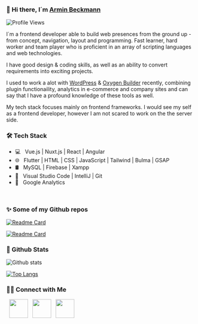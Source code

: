 ### 👋 Hi there, I´m [Armin Beckmann](https://www.linkedin.com/in/armin-beckmann/)

<img src="https://komarev.com/ghpvc/?username=BeckmannArmin" alt="Profile Views" />

I´m a frontend developer able to build web presences from the ground up - from concept, navigation, layout and programming. Fast learner, hard worker and team player who is proficient in an array of scripting languages and web technologies.

I have good design & coding skills, as well as an ability to convert requirements into exciting projects.

I used to work a alot with [WordPress](https://wordpress.com/de/) & [Oxygen Builder](https://oxygenbuilder.com/) recently, combining plugin functionaility, analytics in e-commerce and company sites and can say that I have a profound knowledge of these tools as well.

My tech stack focuses mainly on frontend frameworks. I would see my self as a frontend developer, however I am not scared to work on the the server side.


<h3>🛠 Tech Stack </h3>

- 💻 &nbsp; Vue.js | Nuxt.js | React | Angular 
- 🌐 &nbsp; Flutter | HTML | CSS | JavaScript | Tailwind | Bulma | GSAP
- 🛢 &nbsp; MySQL | Firebase | Xampp
- 🔧 &nbsp; Visual Studio Code | IntelliJ | Git
- 🔎 &nbsp; Google Analytics

<br>

<h3> ✨ Some of my Github repos </h3>

[![Readme Card](https://github-readme-stats.vercel.app/api/pin/?username=BeckmannArmin&repo=Whitebird)](https://github.com/BeckmannArmin/Whitebird)

[![Readme Card](https://github-readme-stats.vercel.app/api/pin/?username=BeckmannArmin&repo=conForm)](https://github.com/BeckmannArmin/conForm)


<h3> 🔎 Github Stats </h3>

![Github stats](https://github-readme-stats.vercel.app/api?username=BeckmannArmin&show_icons=true&layout=compact)

[![Top Langs](https://github-readme-stats.vercel.app/api/top-langs/?username=BeckmannArmin&layout=compact)](https://github.com/BeckmannArmin)

<h3> 🤝🏻 Connect with Me </h3>

<p align="start">
 &nbsp; <a href="https://arminbeckmann.de/" target="_blank" rel="noopener noreferrer"><img src="https://img.icons8.com/plasticine/100/000000/globe.png" width="50" /></a>
&nbsp; <a href="https://www.linkedin.com/in/armin-beckmann/" target="_blank" rel="noopener noreferrer"><img src="https://img.icons8.com/plasticine/100/000000/linkedin.png" width="50" /></a>
&nbsp; <a href="mailto:hello@arminbeckmann.de" target="_blank" rel="noopener noreferrer"><img src="https://img.icons8.com/plasticine/100/000000/gmail.png"  width="50" /></a>
</p>

<!--
**BeckmannArmin/BeckmannArmin** is a ✨ _special_ ✨ repository because its `README.md` (this file) appears on your GitHub profile.

Here are some ideas to get you started:

- 🔭 I’m currently working on ...
- 🌱 I’m currently learning ...
- 👯 I’m looking to collaborate on ...
- 🤔 I’m looking for help with ...
- 💬 Ask me about ...
- 📫 How to reach me: ...
- 😄 Pronouns: ...
- ⚡ Fun fact: ...
-->
